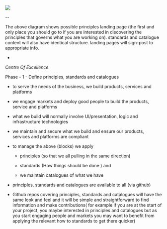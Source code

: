 <a href="https://olivermak.es/">
  <img src="https://rawgit.com/Abdul2/CentreOfExcellence/master/concept2.svg">
</a>


--

The above diagram shows possible principles landing page (the first and only place you should go to if you are interested in discovering the principles that governs what you are working on). standards and catalogue content will also have identical structure. landing pages  will sign-post to appropriate info.

-

*Centre Of Excellence*  


Phase - 1 - Define principles, standards and catalogues


* to serve the needs of the business, we build products, services and platforms

* we engage markets and deploy good people to build the products, service and platforms  
 
* what we build will normally involve UI/presentation, logic and infrastructure technologies 
 
* we maintain and secure what we build and ensure our products, services and platforms are compliant
 
* to manage the above (blocks) we apply 
 
	* principles (so that we all pulling in the same direction)
 
	* standards (How things should be done ) and 
 
	* we maintain catalogues of what we have 
 
* principles, standards and catalogues are available to all (via github) 
 
* Github repos covering principles, standards and catalogues will have the same look and feel and it will be simple and straightforward to find information and make contributions( for example if you are  at the start of your project, you maybe interested in principles and catalogues but as you start engaging people and markets you may want to benefit from applying the relevant how to standards to get there quicker)



